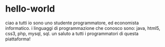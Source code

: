 # hello-world
ciao a tutti io sono uno studente programmatore, ed economista informatico.
i linguaggi di programmazione che conosco sono: java, html5, css3, php, mysql, sql.
un saluto a tutti i programmatori di questa piattaforma!
